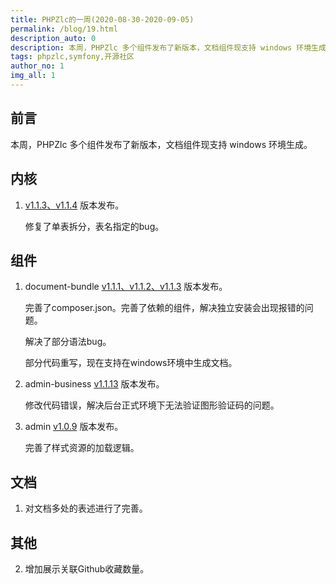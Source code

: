 ```yaml
---
title: PHPZlc的一周(2020-08-30-2020-09-05)
permalink: /blog/19.html
description_auto: 0
description: 本周，PHPZlc 多个组件发布了新版本，文档组件现支持 windows 环境生成。
tags: phpzlc,symfony,开源社区
author_no: 1
img_all: 1
---
```


## 前言

本周，PHPZlc 多个组件发布了新版本，文档组件现支持 windows 环境生成。

## 内核

1. [v1.1.3、v1.1.4](https://github.com/phpzlc/phpzlc/releases/tag/v1.1.4) 版本发布。
   
   修复了单表拆分，表名指定的bug。

## 组件

1. document-bundle [v1.1.1、v1.1.2、v1.1.3](https://github.com/phpzlc/document-bundle/releases/tag/v1.1.3) 版本发布。 
   
   完善了composer.json。完善了依赖的组件，解决独立安装会出现报错的问题。
   
   解决了部分语法bug。
   
   部分代码重写，现在支持在windows环境中生成文档。

2. admin-business [v1.1.13](https://github.com/phpzlc/admin-business/releases/tag/v1.1.13) 版本发布。

   修改代码错误，解决后台正式环境下无法验证图形验证码的问题。

3. admin [v1.0.9](https://github.com/phpzlc/admin/releases/tag/v1.0.9) 版本发布。
   
   完善了样式资源的加载逻辑。

## 文档

1. 对文档多处的表述进行了完善。

## 其他

2. 增加展示关联Github收藏数量。
